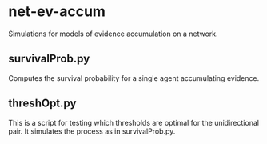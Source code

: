 # net-ev-accum
Simulations for models of evidence accumulation on a network.

## survivalProb.py
Computes the survival probability for a single agent accumulating evidence. 

## threshOpt.py
This is a script for testing which thresholds are optimal for the unidirectional pair. It simulates the process as in survivalProb.py.

